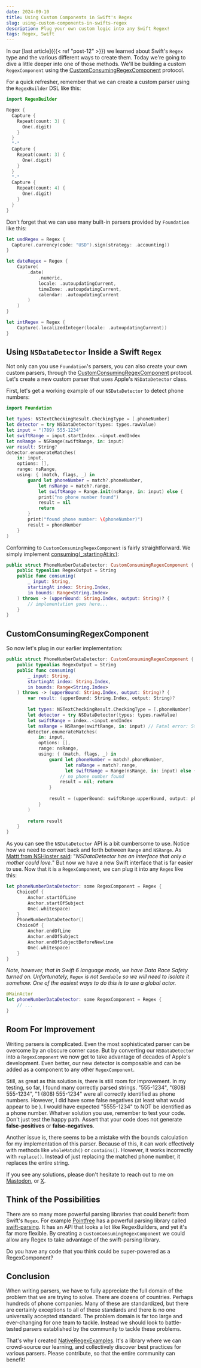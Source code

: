 ```yaml
---
date: 2024-09-10
title: Using Custom Components in Swift's Regex
slug: using-custom-components-in-swifts-regex
description: Plug your own custom logic into any Swift Regex!
tags: Regex, Swift
---
```


In our [last article]({{< ref "post-12" >}}) we learned about Swift's `Regex` type and the various different ways to create them. Today we're going to dive a little deeper into one of those methods. We'll be building a custom `RegexComponent` using the [CustomConsumingRegexComponent](https://developer.apple.com/documentation/swift/customconsumingregexcomponent) protocol. 

For a quick refresher, remember that we can create a custom parser using the `RegexBuilder` DSL like this: 

```swift
import RegexBuilder 

Regex {
  Capture {
    Repeat(count: 3) {
      One(.digit)
    }
  }
  "-"
  Capture {
    Repeat(count: 3) {
      One(.digit)
    }
  }
  "-"
  Capture {
    Repeat(count: 4) {
      One(.digit)
    }
  }
}
```

Don't forget that we can use many built-in parsers provided by `Foundation` like this: 

```swift
let usdRegex = Regex {
  Capture(.currency(code: "USD").sign(strategy: .accounting))
}

let dateRegex = Regex {
    Capture(
        .date(
            .numeric,
            locale: .autoupdatingCurrent,
            timeZone: .autoupdatingCurrent,
            calendar: .autoupdatingCurrent
        )
    )
}

let intRegex = Regex {
    Capture(.localizedInteger(locale: .autoupdatingCurrent))
}
```

## Using `NSDataDetector` Inside a Swift `Regex` 
Not only can you use `Foundation`'s parsers, you can also create your own custom parsers, through the [CustomConsumingRegexComponent](https://developer.apple.com/documentation/swift/customconsumingregexcomponent) protocol. Let's create a new custom parser that uses Apple's `NSDataDetector` class. 

First, let's get a working example of our `NSDataDetector` to detect phone numbers: 

```swift
import Foundation

let types: NSTextCheckingResult.CheckingType = [.phoneNumber]
let detector = try NSDataDetector(types: types.rawValue)
let input = "(789) 555-1234"
let swiftRange = input.startIndex..<input.endIndex
let nsRange = NSRange(swiftRange, in: input) 
var result: String?
detector.enumerateMatches(
    in: input,
    options: [],
    range: nsRange,
    using: { (match, flags, _) in
        guard let phoneNumber = match?.phoneNumber,
            let nsRange = match?.range,
            let swiftRange = Range.init(nsRange, in: input) else {
            print("no phone number found")
            result = nil
            return
        }
        print("found phone number: \(phoneNumber)")
        result = phoneNumber
    }
)
```

Conforming to `CustomConsumingRegexComponent` is fairly straightforward. We simply implement [consuming(_:startingAt:in:)](https://developer.apple.com/documentation/swift/customconsumingregexcomponent/consuming(_:startingat:in:)): 

```swift
public struct PhoneNumberDataDetector: CustomConsumingRegexComponent {
    public typealias RegexOutput = String
    public func consuming(
        _ input: String,
        startingAt index: String.Index,
        in bounds: Range<String.Index>
    ) throws -> (upperBound: String.Index, output: String)? {
        // implementation goes here...
    }
}
```

## CustomConsumingRegexComponent
So now let's plug in our earlier implementation: 

```swift
public struct PhoneNumberDataDetector: CustomConsumingRegexComponent {
    public typealias RegexOutput = String
    public func consuming(
        _ input: String,
        startingAt index: String.Index,
        in bounds: Range<String.Index>
    ) throws -> (upperBound: String.Index, output: String)? {
        var result: (upperBound: String.Index, output: String)?
        
        let types: NSTextCheckingResult.CheckingType = [.phoneNumber]
        let detector = try NSDataDetector(types: types.rawValue)
        let swiftRange = index..<input.endIndex
        let nsRange = NSRange(swiftRange, in: input) // Fatal error: String index is out of bounds
        detector.enumerateMatches(
            in: input,
            options: [],
            range: nsRange,
            using: { (match, flags, _) in
                guard let phoneNumber = match?.phoneNumber,
                      let nsRange = match?.range,
                      let swiftRange = Range(nsRange, in: input) else {
                    // no phone number found
                    result = nil; return
                }
                
                result = (upperBound: swiftRange.upperBound, output: phoneNumber)
            }
        )
        
        return result
    }
}
```

As you can see the `NSDataDetector` API is a bit cumbersome to use. Notice how we need to convert back and forth between `Range` and `NSRange`. As [Mattt from NSHipster said](https://nshipster.com/nsdatadetector/): "*NSDataDetector has an interface that only a mother could love.*" But now we have a new Swift interface that is far easier to use. Now that it is a `RegexComponent`, we can plug it into any `Regex` like this: 

```swift
let phoneNumberDataDetector: some RegexComponent = Regex {
    ChoiceOf {
        Anchor.startOfLine
        Anchor.startOfSubject
        One(.whitespace)
    }
    PhoneNumberDataDetector()
    ChoiceOf {
        Anchor.endOfLine
        Anchor.endOfSubject
        Anchor.endOfSubjectBeforeNewline
        One(.whitespace)
    }
}
```

_Note, however, that in Swift 6 language mode, we have Data Race Safety turned on. Unfortunately, `Regex` is not `Sendable` so we will need to isolate it somehow. One of the easiest ways to do this is to use a global actor._ 

```swift
@MainActor
let phoneNumberDataDetector: some RegexComponent = Regex {
    // ...
}
```

## Room For Improvement
Writing parsers is complicated. Even the most sophisticated parser can be overcome by an obscure corner case. But by converting our `NSDataDetector` into a `RegexComponent` we now get to take advantage of decades of Apple's development. Even better, our new detector is composable and can be added as a component to any other `RegexComponent`. 

Still, as great as this solution is, there is still room for improvement. In my testing, so far, I found many correctly parsed strings. "555-1234", "(808) 555-1234", "1 (808) 555-1234" were all correctly identified as phone numbers. However, I did have some false negatives (at least what would appear to be ). I would have expected "5555-1234" to NOT be identified as a phone number. Whatver solution you use, remember to test your code. Don't just test the happy path. Assert that your code does not generate **false-positives** or **false-negatives**. 

Another issue is, there seems to be a mistake with the bounds calculation for my implementation of this parser. Because of this, it can work effectively with methods like `wholeMatch()` or `contains()`. However, it works incorrectly with `replace()`. Instead of just replacing the matched phone number, it replaces the entire string. 

If you see any solutions, please don't hesitate to reach out to me on [Mastodon](https://iosdev.space/@dandylyons), or [X](https://x.com/dan_dee_lyons). 

## Think of the Possibilities
There are so many more powerful parsing libraries that could benefit from Swift's `Regex`. For example [Pointfree](https://www.pointfree.co/) has a powerful parsing library called [swift-parsing](https://swiftpackageindex.com/pointfreeco/swift-parsing#user-content-documentation). It has an API that looks a lot like RegexBuilders, and yet it's far more flexible. By creating a `CustomConsumingRegexComponent` we could allow any Regex to take advantage of the swift-parsing library. 

Do you have any code that you think could be super-powered as a RegexComponent? 

## Conclusion
When writing parsers, we have to fully appreciate the full domain of the problem that we are trying to solve. There are dozens of countries. Perhaps hundreds of phone companies. Many of these are standardized, but there are certainly exceptions to all of these standards and there is no one universally accepted standard. The problem domain is far too large and ever-changing for one team to tackle. Instead we should look to battle-tested parsers established by the community to tackle these problems. 

That's why I created [NativeRegexExamples](https://swiftpackageindex.com/DandyLyons/NativeRegexExamples). It's a library where we can crowd-source our learning, and collectively discover best practices for various parsers. Please contribute, so that the entire community can benefit! 